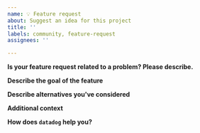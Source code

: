 ```yaml
---
name: 💡 Feature request
about: Suggest an idea for this project
title: ''
labels: community, feature-request
assignees: ''

---
```


**Is your feature request related to a problem? Please describe.**
<!-- A clear and concise description of what the problem is. Ex. I'm always frustrated when [...] -->

**Describe the goal of the feature**
<!-- A clear and concise description of what you want to happen, and how it may used or behave. -->

**Describe alternatives you've considered**
<!-- Optionally, provide description of any alternative solutions or features you've considered. -->

**Additional context**
<!-- Add any other context or screenshots about the feature request here. -->

**How does `datadog` help you?**
<!-- Optionally, tell us why and how you're using datadog, and what your overall experience with it is! -->
